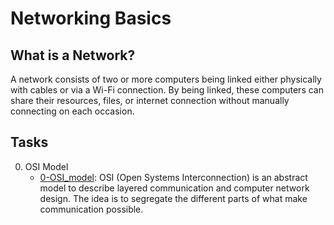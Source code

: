 # Networking Basics

## What is a Network?
A network consists of two or more computers being linked either physically with cables or via a Wi-Fi connection. By being linked, these computers can share their resources, files, or internet connection without manually connecting on each occasion.

## Tasks
0. OSI Model
	- [0-OSI_model](): OSI (Open Systems Interconnection) is an abstract model to describe layered communication and computer network design. The idea is to segregate the different parts of what make communication possible.
